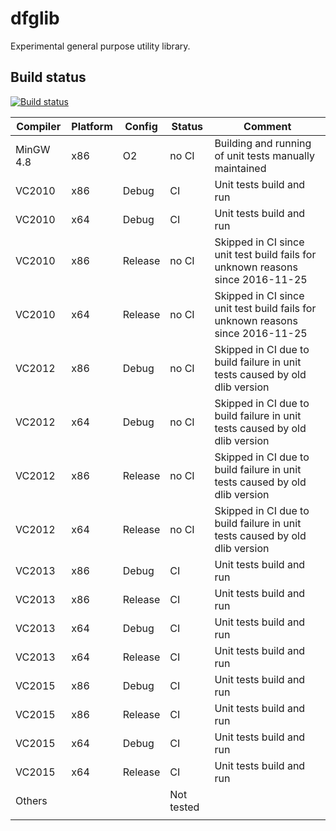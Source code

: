 # dfglib

Experimental general purpose utility library.

## Build status

[![Build status](https://ci.appveyor.com/api/projects/status/89v23h19mvv9k5u3/branch/master?svg=true)](https://ci.appveyor.com/project/tc3t/dfglib/branch/master)

| Compiler      | Platform      | Config  | Status | Comment |
| ------------- | ------------- | -----   | ------ | ------- |
| MinGW 4.8     | x86           | O2      | no CI  | Building and running of unit tests manually maintained |
| VC2010        | x86           | Debug   | CI | Unit tests build and run |
| VC2010        | x64           | Debug   | CI | Unit tests build and run |
| VC2010        | x86           | Release | no CI | Skipped in CI since unit test build fails for unknown reasons since 2016-11-25 |
| VC2010        | x64           | Release | no CI | Skipped in CI since unit test build fails for unknown reasons since 2016-11-25 |
| VC2012        | x86           | Debug   | no CI | Skipped in CI due to build failure in unit tests caused by old dlib version |
| VC2012        | x64           | Debug   | no CI | Skipped in CI due to build failure in unit tests caused by old dlib version |
| VC2012        | x86           | Release | no CI | Skipped in CI due to build failure in unit tests caused by old dlib version |
| VC2012        | x64           | Release | no CI | Skipped in CI due to build failure in unit tests caused by old dlib version |
| VC2013        | x86           | Debug   | CI | Unit tests build and run |
| VC2013        | x86           | Release | CI | Unit tests build and run |
| VC2013        | x64           | Debug   | CI | Unit tests build and run |
| VC2013        | x64           | Release | CI | Unit tests build and run |
| VC2015        | x86           | Debug   | CI | Unit tests build and run |
| VC2015        | x86           | Release | CI | Unit tests build and run |
| VC2015        | x64           | Debug   | CI | Unit tests build and run |
| VC2015        | x64           | Release | CI | Unit tests build and run |
| Others        |               |         | Not tested |  |
||||||
